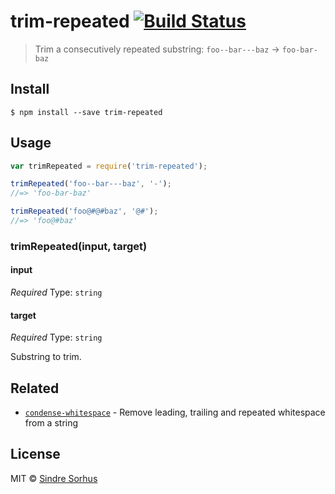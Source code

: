 # trim-repeated [![Build Status](https://travis-ci.org/sindresorhus/trim-repeated.svg?branch=master)](https://travis-ci.org/sindresorhus/trim-repeated)

> Trim a consecutively repeated substring: `foo--bar---baz` → `foo-bar-baz`


## Install

```
$ npm install --save trim-repeated
```


## Usage

```js
var trimRepeated = require('trim-repeated');

trimRepeated('foo--bar---baz', '-');
//=> 'foo-bar-baz'

trimRepeated('foo@#@#baz', '@#');
//=> 'foo@#baz'
```

### trimRepeated(input, target)

#### input

*Required*
Type: `string`

#### target

*Required*
Type: `string`

Substring to trim.


## Related

- [`condense-whitespace`](https://github.com/sindresorhus/condense-whitespace) - Remove leading, trailing and repeated whitespace from a string


## License

MIT © [Sindre Sorhus](http://sindresorhus.com)
